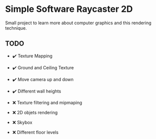 ﻿# Simple Software Raycaster 2D

Small project to learn more about computer graphics and this rendering technique.


## TODO

- ✔️ Texture Mapping

- ✔️ Ground and Ceiling Texture

- ✔️ Move camera up and down

- ✔️ Different wall heights

- ❌ Texture filtering and mipmaping

- ❌ 2D objets rendering

- ❌ Skybox

- ❌ Different floor levels

